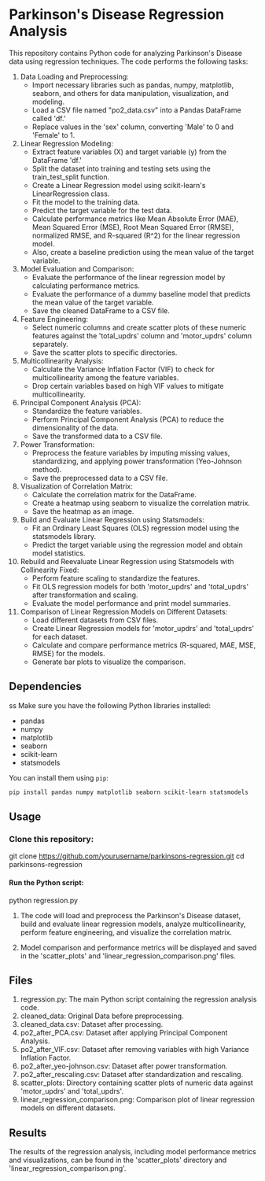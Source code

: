 # Parkinson's Disease Regression Analysis

This repository contains Python code for analyzing Parkinson's Disease data using regression techniques. The code performs the following tasks:

1. Data Loading and Preprocessing:
   - Import necessary libraries such as pandas, numpy, matplotlib, seaborn, and others for data manipulation, visualization, and modeling.
   - Load a CSV file named "po2_data.csv" into a Pandas DataFrame called 'df.'
   - Replace values in the 'sex' column, converting 'Male' to 0 and 'Female' to 1.
2. Linear Regression Modeling:
   - Extract feature variables (X) and target variable (y) from the DataFrame 'df.'
   - Split the dataset into training and testing sets using the train_test_split function.
   - Create a Linear Regression model using scikit-learn's LinearRegression class.
   - Fit the model to the training data.
   - Predict the target variable for the test data.
   - Calculate performance metrics like Mean Absolute Error (MAE), Mean Squared Error (MSE), Root Mean Squared Error (RMSE), normalized RMSE, and R-squared (R^2) for the linear regression model.
   - Also, create a baseline prediction using the mean value of the target variable.
3. Model Evaluation and Comparison:
   - Evaluate the performance of the linear regression model by calculating performance metrics.
   - Evaluate the performance of a dummy baseline model that predicts the mean value of the target variable.
   - Save the cleaned DataFrame to a CSV file.
4. Feature Engineering:
   - Select numeric columns and create scatter plots of these numeric features against the 'total_updrs' column and 'motor_updrs' column separately.
   - Save the scatter plots to specific directories.
5. Multicollinearity Analysis:
   - Calculate the Variance Inflation Factor (VIF) to check for multicollinearity among the feature variables.
   - Drop certain variables based on high VIF values to mitigate multicollinearity.
6. Principal Component Analysis (PCA):
   - Standardize the feature variables.
   - Perform Principal Component Analysis (PCA) to reduce the dimensionality of the data.
   - Save the transformed data to a CSV file.
7. Power Transformation:
   - Preprocess the feature variables by imputing missing values, standardizing, and applying power transformation (Yeo-Johnson method).
   - Save the preprocessed data to a CSV file.
8. Visualization of Correlation Matrix:
   - Calculate the correlation matrix for the DataFrame.
   - Create a heatmap using seaborn to visualize the correlation matrix.
   - Save the heatmap as an image.
9. Build and Evaluate Linear Regression using Statsmodels:
   - Fit an Ordinary Least Squares (OLS) regression model using the statsmodels library.
   - Predict the target variable using the regression model and obtain model statistics.
10. Rebuild and Reevaluate Linear Regression using Statsmodels with Collinearity Fixed:
    - Perform feature scaling to standardize the features.
    - Fit OLS regression models for both 'motor_updrs' and 'total_updrs' after transformation and scaling.
    - Evaluate the model performance and print model summaries.
11. Comparison of Linear Regression Models on Different Datasets:
    - Load different datasets from CSV files.
    - Create Linear Regression models for 'motor_updrs' and 'total_updrs' for each dataset.
    - Calculate and compare performance metrics (R-squared, MAE, MSE, RMSE) for the models.
    - Generate bar plots to visualize the comparison.

## Dependencies

ss
Make sure you have the following Python libraries installed:

- pandas
- numpy
- matplotlib
- seaborn
- scikit-learn
- statsmodels

You can install them using `pip`:

```bash
pip install pandas numpy matplotlib seaborn scikit-learn statsmodels
```

## Usage

### Clone this repository:

git clone https://github.com/yourusername/parkinsons-regression.git
cd parkinsons-regression

#### Run the Python script:

python regression.py

1. The code will load and preprocess the Parkinson's Disease dataset, build and evaluate linear regression models, analyze multicollinearity, perform feature engineering, and visualize the correlation matrix.

2. Model comparison and performance metrics will be displayed and saved in the 'scatter_plots' and 'linear_regression_comparison.png' files.

## Files

1. regression.py: The main Python script containing the regression analysis code.
2. cleaned_data: Original Data before preprocessing.
3. cleaned_data.csv: Dataset after processing.
4. po2_after_PCA.csv: Dataset after applying Principal Component Analysis.
5. po2_after_VIF.csv: Dataset after removing variables with high Variance Inflation Factor.
6. po2_after_yeo-johnson.csv: Dataset after power transformation.
7. po2_after_rescaling.csv: Dataset after standardization and rescaling.
8. scatter_plots: Directory containing scatter plots of numeric data against 'motor_updrs' and 'total_updrs'.
9. linear_regression_comparison.png: Comparison plot of linear regression models on different datasets.

## Results

The results of the regression analysis, including model performance metrics and visualizations, can be found in the 'scatter_plots' directory and 'linear_regression_comparison.png'.
